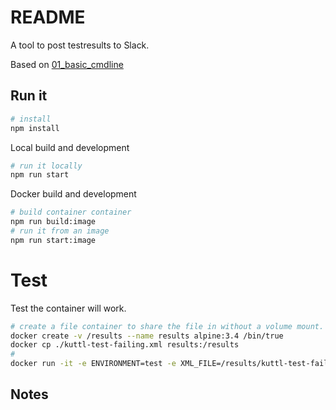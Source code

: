 # README
A tool to post testresults to Slack.

Based on [01_basic_cmdline](../01_basic_cmdline/README.md)  

## Run it
```sh
# install
npm install
```

Local build and development
```sh
# run it locally
npm run start
```

Docker build and development
```sh
# build container container
npm run build:image
# run it from an image
npm run start:image
```

# Test
Test the container will work.  
```sh
# create a file container to share the file in without a volume mount.
docker create -v /results --name results alpine:3.4 /bin/true
docker cp ./kuttl-test-failing.xml results:/results
# 
docker run -it -e ENVIRONMENT=test -e XML_FILE=/results/kuttl-test-failing.xml -e SLACK_POST=${SLACK_POST} -e SLACK_CHANNEL="#channel" -e POST_TO_SLACK=true --volumes-from results --name results2slack chrisguest/results2slack:latest
```



## Notes
